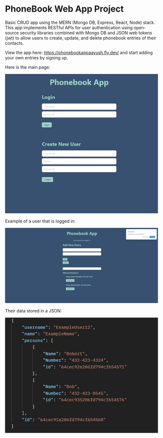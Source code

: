 # PhoneBook Web App Project

Basic CRUD app using the MERN (Mongo DB, Express, React, Node) stack. This app implements RESTful APIs for user authentication using open-source security libraries combined with Mongo DB and JSON web tokens (jwt) to allow users to create, update, and delete phonebook entries of their contacts. 

View the app here: https://phonebookappaayush.fly.dev/
and start adding your own entries by signing up. 

Here is the main page:

![Alt text](HomePage.jpg)


Example of a user that is logged in:

![Alt text](ExampleUser.jpg)




Their data stored in a JSON:

![Alt text](ExampleUserPreview.jpg)





